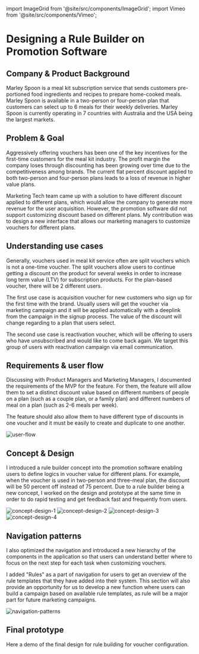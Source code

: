 import ImageGrid from '@site/src/components/ImageGrid';
import Vimeo from '@site/src/components/Vimeo';

# Designing a Rule Builder on Promotion Software

## Company & Product Background

Marley Spoon is a meal kit subscription service that sends customers
pre-portioned food ingredients and recipes to prepare home-cooked meals. Marley
Spoon is available in a two-person or four-person plan that customers can select
up to 6 meals for their weekly deliveries. Marley Spoon is currently operating
in 7 countries with Australia and the USA being the largest markets.

## Problem & Goal

Aggressively offering vouchers has been one of the key incentives for the
first-time customers for the meal kit industry. The profit margin the company
loses through discounting has been growing over time due to the competitiveness
among brands. The current flat percent discount applied to both two-person and
four-person plans leads to a loss of revenue in higher value plans.

Marketing Tech team came up with a solution to have different discount applied
to different plans, which would allow the company to generate more revenue for
the user acquisition. However, the promotion software did not support
customizing discount based on different plans. My contribution was to design a
new interface that allows our marketing managers to customize vouchers for
different plans.

## Understanding use cases

Generally, vouchers used in meal kit service often are split vouchers which is
not a one-time voucher. The split vouchers allow users to continue getting a
discount on the product for several weeks in order to increase long term value
(LTV) for subscription products. For the plan-based voucher, there will be 2
different users.

The first use case is acquisition voucher for new customers who sign up for the
first time with the brand. Usually users will get the voucher via marketing
campaign and it will be applied automatically with a deeplink from the campaign
in the signup process. The value of the discount will change regarding to a plan
that users select.

The second use case is reactivation voucher, which will be offering to users who
have unsubscribed and would like to come back again. We target this group of
users with reactivation campaign via email communication.

## Requirements & user flow

Discussing with Product Managers and Marketing Managers, I documented the
requirements of the MVP for the feature. For them, the feature will allow them
to set a distinct discount value based on different numbers of people on a plan
(such as a couple plan, or a family plan) and different numbers of meal on a
plan (such as 2-6 meals per week).

The feature should also allow them to have different type of discounts in one
voucher and it must be easily to create and duplicate to one another.

![user-flow](./user-flow.webp)

## Concept & Design

I introduced a rule builder concept into the promotion software enabling users
to define logics in voucher value for different plans. For example, when the
voucher is used in two-person and three-meal plan, the discount will be 50
percent off instead of 75 percent. Due to a rule builder being a new concept, I
worked on the design and prototype at the same time in order to do rapid testing
and get feedback fast and frequently from users.

<ImageGrid columns="2">

![concept-design-1](concept-design-1.webp)
![concept-design-2](concept-design-2.webp)
![concept-design-3](concept-design-3.webp)
![concept-design-4](concept-design-4.webp)

</ImageGrid>

## Navigation patterns

I also optimized the navigation and introduced a new hierarchy of the components
in the application so that users can understand better where to focus on the
next step for each task when customizing vouchers.

I added "Rules" as a part of navigation for users to get an overview of the rule
templates that they have added into their system. This section will also provide
an opportunity for us to develop a new function where users can build a campaign
based on available rule templates, as rule will be a major part for future
marketing campaigns.

![navigation-patterns](./navigation-patterns.webp)

## Final prototype

Here a demo of the final design for rule building for voucher configuration.

<Vimeo src="https://player.vimeo.com/video/854720575" />
